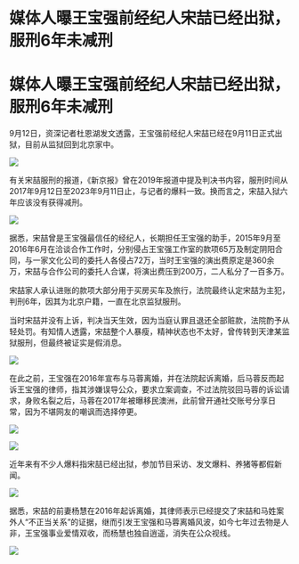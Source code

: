 # 媒体人曝王宝强前经纪人宋喆已经出狱，服刑6年未减刑

# 媒体人曝王宝强前经纪人宋喆已经出狱，服刑6年未减刑

9月12日，资深记者杜恩湖发文透露，王宝强前经纪人宋喆已经在9月11日正式出狱，目前从监狱回到北京家中。

![](https://inews.gtimg.com/news_bt/OfH_CqreAzOsHZL7eTnukq9QGyESBBwNCTSoSSHnXzit8AA/1000)

有关宋喆服刑的报道，《新京报》曾在2019年报道中提及判决书内容，服刑时间从2017年9月12日至2023年9月11日止，与记者的爆料一致。换而言之，宋喆入狱六年应该没有获得减刑。

![](https://inews.gtimg.com/news_bt/ODXGAmfNk86p24h1opZDIWUS3YX4kgtKGz7b7l_sfmI7gAA/1000)

据悉，宋喆曾是王宝强最信任的经纪人，长期担任王宝强的助手，2015年9月至2016年6月在洽谈合作工作时，分别侵占王宝强工作室的款项65万及制定阴阳合同，与一家文化公司的委托人各侵占72万，当时王宝强的演出费原定是360余万，宋喆与合作公司的委托人合谋，将演出费压到200万，二人私分了一百多万。

宋喆家人承认进账的款项大部分用于买房买车及旅行，法院最终认定宋喆为主犯，判刑6年，因其为北京户籍，一直在北京监狱服刑。

当时宋喆并没有上诉，判决当天生效，因为当庭认罪且退还全部赃款，法院酌予从轻处罚。有知情人透露，宋喆整个人暴瘦，精神状态也不太好，曾传转到天津某监狱服刑，但最终被证实是假消息。

![](https://inews.gtimg.com/news_bt/OISaXXzGMEPreJFhLMPRn7AFCm7ZYonPDK9ziWlPcC5H0AA/1000)

在此之前，王宝强在2016年宣布与马蓉离婚，并在法院起诉离婚，后马蓉反而起诉王宝强的律师，指其涉嫌误导公众，要求立案调查，不过法院驳回马蓉的诉讼请求，身败名裂之后，马蓉在2017年被曝移民澳洲，此前曾开通社交账号分享日常，因为不堪网友的嘲讽而选择停更。

![](https://inews.gtimg.com/news_bt/OuW2JmtDLfx6WA234AoL25xkcdjahKiONbmn0hOUf8LzAAA/1000)

![](https://inews.gtimg.com/news_bt/OFND7rEKRAEiz4B19Y2OqUooiMkiyJ1fzKLZvXdUnE6hEAA/1000)

近年来有不少人爆料指宋喆已经出狱，参加节目采访、发文爆料、养猪等都假新闻。

![](https://inews.gtimg.com/news_bt/OmDMYJIwEa7tlRbnwTpKNWeXu5DDXaTtLigVyXhl59OhcAA/1000)

据悉，宋喆的前妻杨慧在2016年起诉离婚，其律师表示已经提交了宋喆和马姓案外人“不正当关系”的证据，继而引发王宝强和马蓉离婚风波，如今七年过去物是人非，王宝强事业爱情双收，而杨慧也独自逍遥，消失在公众视线。

![](https://inews.gtimg.com/news_bt/OjvnNfOsyU9zNvA-l4gAeiUVzMTagIk6fqX6UYKC3KGPYAA/1000)

